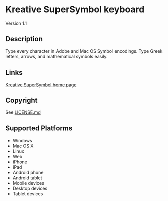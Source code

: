 Kreative SuperSymbol keyboard
==============

Version 1.1

Description
-----------
Type every character in Adobe and Mac OS Symbol encodings.
Type Greek letters, arrows, and mathematical symbols easily.

Links
-----
[Kreative SuperSymbol home page](https://www.kreativekorp.com/software/keyboards/supersymbol/)

Copyright
---------
See [LICENSE.md](LICENSE.md)

Supported Platforms
-------------------
 * Windows
 * Mac OS X
 * Linux
 * Web
 * iPhone
 * iPad
 * Android phone
 * Android tablet
 * Mobile devices
 * Desktop devices
 * Tablet devices
